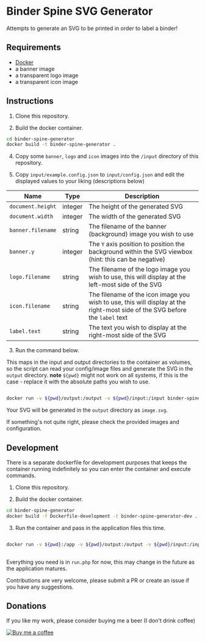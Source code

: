 # Binder Spine SVG Generator

Attempts to generate an SVG to be printed in order to label a binder!

## Requirements
- [Docker](https://www.docker.com/)
- a banner image
- a transparent logo image
- a transparent icon image

## Instructions

1) Clone this repository.

2) Build the docker container.
```bash
cd binder-spine-generator
docker build -t binder-spine-generator .
```

4) Copy some `banner`, `logo` and `icon` images into the `/input` directory of this repository.

5) Copy `input/example.config.json` to `input/config.json` and edit the displayed values to your liking (descriptions below)

| Name              | Type     | Description                                                                                                                 |
|-------------------|----------|-----------------------------------------------------------------------------------------------------------------------------|
| `document.height` | integer  | The height of the generated SVG                                                                                             |
| `document.width`  | integer  | The width of the generated SVG                                                                                              |
| `banner.filename` | string   | The filename of the banner (background) image you wish to use                                                               |
| `banner.y`        | integer  | The `Y` axis position to position the background within the SVG viewbox (hint: this can be negative)                        |
| `logo.filename`   | string   | The filename of the logo image you wish to use, this will display at the left-most side of the SVG                          |
| `icon.filename`   | string   | The filename of the icon image you wish to use, this will display at the right-most side of the SVG before the `label` text |
| `label.text`      | string   | The text you wish to display at the right-most side of the SVG                                                              |

3) Run the command below.

This maps in the input and output directories to the container as volumes, so the script can read your config/image files and generate the 
SVG in the `output` directory. 
**note** `${pwd}` might not work on all systems, if this is the case - replace it with the absolute paths you wish to use.

```bash

docker run -v ${pwd}/output:/output -v ${pwd}/input:/input binder-spine-generator

```

Your SVG will be generated in the `output` directory as `image.svg`.

If something's not quite right, please check the provided images and configuration.

## Development

There is a separate dockerfile for development purposes that keeps the container running indefinitely so you can enter the container and execute commands.


1) Clone this repository.

2) Build the docker container.
```bash
cd binder-spine-generator
docker build -f Dockerfile-development -t binder-spine-generator-dev .
```

3) Run the container and pass in the application files this time.
```bash

docker run -v ${pwd}:/app -v ${pwd}/output:/output -v ${pwd}/input:/input binder-spine-generator-dev
 
```

Everything you need is in `run.php` for now, this may change in the future as the application matures.

Contributions are very welcome, please submit a PR or create an issue if you have any suggestions.

## Donations

If you like my work, please consider buying me a beer (I don't drink coffee)

[![Buy me a coffee][buymeacoffee-shield]][buymeacoffee]

[buymeacoffee-shield]: https://www.buymeacoffee.com/assets/img/guidelines/download-assets-sm-2.svg
[buymeacoffee]: https://www.buymeacoffee.com/IcV9egW
